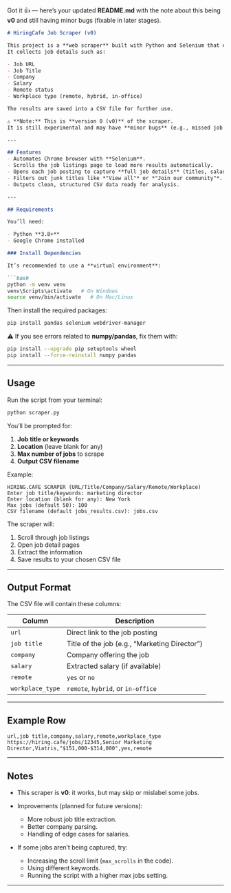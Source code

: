 Got it 👍 — here’s your updated **README.md** with the note about this being **v0** and still having minor bugs (fixable in later stages).

````markdown
# HiringCafe Job Scraper (v0)

This project is a **web scraper** built with Python and Selenium that extracts job listings from [HiringCafe](https://hiring.cafe).  
It collects job details such as:

- Job URL  
- Job Title  
- Company  
- Salary  
- Remote status  
- Workplace type (remote, hybrid, in-office)

The results are saved into a CSV file for further use.

⚠️ **Note:** This is **version 0 (v0)** of the scraper.  
It is still experimental and may have **minor bugs** (e.g., missed job titles or mismatched companies), but these are fixable in later stages with improved parsing rules and error handling.

---

## Features
- Automates Chrome browser with **Selenium**.  
- Scrolls the job listings page to load more results automatically.  
- Opens each job posting to capture **full job details** (titles, salaries, companies).  
- Filters out junk titles like *"View all"* or *"Join our community"*.  
- Outputs clean, structured CSV data ready for analysis.  

---

## Requirements

You’ll need:

- Python **3.8+**
- Google Chrome installed

### Install Dependencies

It’s recommended to use a **virtual environment**:

```bash
python -m venv venv
venv\Scripts\activate   # On Windows
source venv/bin/activate   # On Mac/Linux
````

Then install the required packages:

```bash
pip install pandas selenium webdriver-manager
```

⚠️ If you see errors related to **numpy/pandas**, fix them with:

```bash
pip install --upgrade pip setuptools wheel
pip install --force-reinstall numpy pandas
```

---

## Usage

Run the script from your terminal:

```bash
python scraper.py
```

You’ll be prompted for:

1. **Job title or keywords**
2. **Location** (leave blank for any)
3. **Max number of jobs** to scrape
4. **Output CSV filename**

Example:

```text
HIRING.CAFE SCRAPER (URL/Title/Company/Salary/Remote/Workplace)
Enter job title/keywords: marketing director
Enter location (blank for any): New York
Max jobs (default 50): 100
CSV filename (default jobs_results.csv): jobs.csv
```

The scraper will:

1. Scroll through job listings
2. Open job detail pages
3. Extract the information
4. Save results to your chosen CSV file

---

## Output Format

The CSV file will contain these columns:

| Column           | Description                                   |
| ---------------- | --------------------------------------------- |
| `url`            | Direct link to the job posting                |
| `job title`      | Title of the job (e.g., “Marketing Director”) |
| `company`        | Company offering the job                      |
| `salary`         | Extracted salary (if available)               |
| `remote`         | `yes` or `no`                                 |
| `workplace_type` | `remote`, `hybrid`, or `in-office`            |

---

## Example Row

```csv
url,job title,company,salary,remote,workplace_type
https://hiring.cafe/jobs/12345,Senior Marketing Director,Viatris,"$151,000-$314,000",yes,remote
```

---

## Notes

* This scraper is **v0**: it works, but may skip or mislabel some jobs.
* Improvements (planned for future versions):

  * More robust job title extraction.
  * Better company parsing.
  * Handling of edge cases for salaries.
* If some jobs aren’t being captured, try:

  * Increasing the scroll limit (`max_scrolls` in the code).
  * Using different keywords.
  * Running the script with a higher max jobs setting.

---
